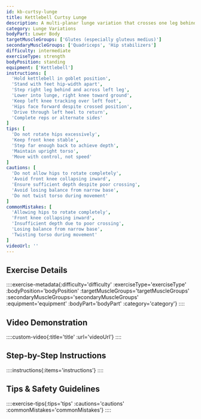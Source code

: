 ```yaml
---
id: kb-curtsy-lunge
title: Kettlebell Curtsy Lunge
description: A multi-planar lunge variation that crosses one leg behind the other, intensely targeting the glutes while challenging balance and improving hip mobility in the transverse plane.
category: Lunge Variations
bodyPart: Lower Body
targetMuscleGroups: ['Glutes (especially gluteus medius)']
secondaryMuscleGroups: ['Quadriceps', 'Hip stabilizers']
difficulty: intermediate
exerciseType: strength
bodyPosition: standing
equipment: ['Kettlebell']
instructions: [
  'Hold kettlebell in goblet position',
  'Stand with feet hip-width apart',
  'Step right leg behind and across left leg',
  'Lower into lunge, right knee toward ground',
  'Keep left knee tracking over left foot',
  'Hips face forward despite crossed position',
  'Drive through left heel to return',
  'Complete reps or alternate sides'
]
tips: [
  'Do not rotate hips excessively',
  'Keep front knee stable',
  'Step far enough back to achieve depth',
  'Maintain upright torso',
  'Move with control, not speed'
]
cautions: [
  'Do not allow hips to rotate completely',
  'Avoid front knee collapsing inward',
  'Ensure sufficient depth despite poor crossing',
  'Avoid losing balance from narrow base',
  'Do not twist torso during movement'
]
commonMistakes: [
  'Allowing hips to rotate completely',
  'Front knee collapsing inward',
  'Insufficient depth due to poor crossing',
  'Losing balance from narrow base',
  'Twisting torso during movement'
]
videoUrl: ''
---
```


## Exercise Details

::::exercise-metadata{:difficulty='difficulty' :exerciseType='exerciseType' :bodyPosition='bodyPosition' :targetMuscleGroups='targetMuscleGroups' :secondaryMuscleGroups='secondaryMuscleGroups' :equipment='equipment' :bodyPart='bodyPart' :category='category'}
::::

## Video Demonstration

::::custom-video{:title='title' :url='videoUrl'}
::::

## Step-by-Step Instructions

::::instructions{:items='instructions'}
::::

## Tips & Safety Guidelines

::::exercise-tips{:tips='tips' :cautions='cautions' :commonMistakes='commonMistakes'}
::::
